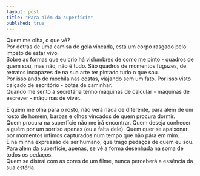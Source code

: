 ```yaml
---
layout: post
title: "Para além da superfície"
publshed: true
---
```


Quem me olha, o que vê?  
Por detrás de uma camisa de gola vincada, está um corpo rasgado pelo ímpeto de estar vivo.  
Sobre as formas que eu crio há vislumbres de como me pinto - quadros de quem sou, mas não, não é tudo. São quadros de momentos fugazes, de retratos incapazes de na sua arte ter pintado tudo o que sou.  
Por isso ando de mochila nas costas, viajando sem um fato. Por isso visto calçado de escritório - botas de caminhar.  
Quando me sento à secretária tenho máquinas de calcular - máquinas de escrever - máquinas de viver.  

E quem me olha para o rosto, não verá nada de diferente, para além de um rosto de homem, barbas e olhos vincados de quem procura dormir.  
Quem procura na superfície não me irá encontrar. Quem deseja conhecer alguém por um sorriso apenas (ou a falta dele). Quem quer se apaixonar por momentos ínfimos capturados num tempo que não pára em mim.  
É na minha expressão de ser humano, que trago pedaços de quem eu sou.  
Para além da superfície, apenas, se vê a forma desenhada na soma de todos os pedaços.  
Quem se distrai com as cores de um filme, nunca perceberá a essência da sua estória.  
